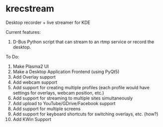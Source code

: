 krecstream
==========

Desktop recorder + live streamer for KDE

Current features:
1. D-Bus Python script that can stream to an rtmp service or record the desktop.

To Do:

1. Make Plasma2 UI
2. Make a Desktop Application Frontend (using PyQt5)
3. Add Overlay support
4. Add webcam support
5. Add support for creating multiple profiles (each profile would have settings for overlays, webcam position, etc.)
6. Add support for streaming to multiple sites simultaneously
7. Add upload to YouTube/GDrive/Facebook support
8. Add support for multiple screens
9. Add support for keyboard shortcuts for switching overlays, etc. (how?)
10. Add KWin Support
